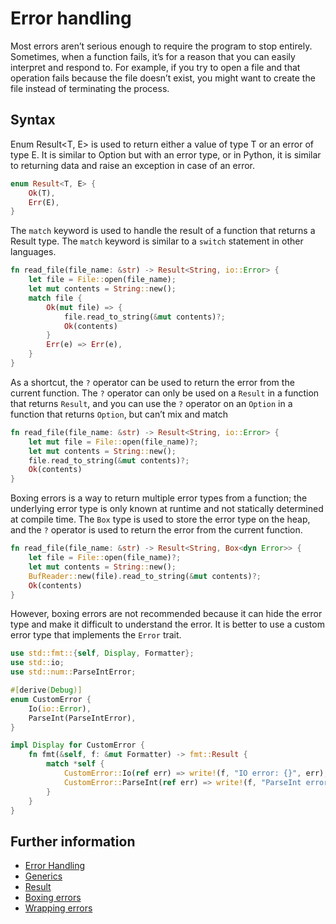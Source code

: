 # Error handling

Most errors aren’t serious enough to require the program to stop entirely.
Sometimes, when a function fails, it’s for a reason that you can easily interpret and respond to.
For example, if you try to open a file and that operation fails because the file doesn’t exist, you might want to create the file instead of terminating the process.

## Syntax

Enum Result<T, E> is used to return either a value of type T or an error of type E. It is similar to Option<T> but with an error type, or in Python, it is similar to returning data and raise an exception in case of an error.

```rust
enum Result<T, E> {
    Ok(T),
    Err(E),
}
```

The `match` keyword is used to handle the result of a function that returns a Result type. The `match` keyword is similar to a `switch` statement in other languages.

```rust
fn read_file(file_name: &str) -> Result<String, io::Error> {
    let file = File::open(file_name);
    let mut contents = String::new();
    match file {
        Ok(mut file) => {
            file.read_to_string(&mut contents)?;
            Ok(contents)
        }
        Err(e) => Err(e),
    }
}
```

As a shortcut, the `?` operator can be used to return the error from the current function. The `?` operator can only be used on a `Result` in a function that returns `Result`, and you can use the `?` operator on an `Option` in a function that returns `Option`, but can’t mix and match

```rust
fn read_file(file_name: &str) -> Result<String, io::Error> {
    let mut file = File::open(file_name)?;
    let mut contents = String::new();
    file.read_to_string(&mut contents)?;
    Ok(contents)
}
```

Boxing errors is a way to return multiple error types from a function; the underlying error type is only known at runtime and not statically determined at compile time. The `Box` type is used to store the error type on the heap, and the `?` operator is used to return the error from the current function.

```rust
fn read_file(file_name: &str) -> Result<String, Box<dyn Error>> {
    let file = File::open(file_name)?;
    let mut contents = String::new();
    BufReader::new(file).read_to_string(&mut contents)?;
    Ok(contents)
}
```

However, boxing errors are not recommended because it can hide the error type and make it difficult to understand the error. It is better to use a custom error type that implements the `Error` trait.

```rust
use std::fmt::{self, Display, Formatter};
use std::io;
use std::num::ParseIntError;

#[derive(Debug)]
enum CustomError {
    Io(io::Error),
    ParseInt(ParseIntError),
}

impl Display for CustomError {
    fn fmt(&self, f: &mut Formatter) -> fmt::Result {
        match *self {
            CustomError::Io(ref err) => write!(f, "IO error: {}", err),
            CustomError::ParseInt(ref err) => write!(f, "ParseInt error: {}", err),
        }
    }
}
```

## Further information

- [Error Handling](https://doc.rust-lang.org/book/ch09-02-recoverable-errors-with-result.html)
- [Generics](https://doc.rust-lang.org/book/ch10-01-syntax.html)
- [Result](https://doc.rust-lang.org/rust-by-example/error/result.html)
- [Boxing errors](https://doc.rust-lang.org/rust-by-example/error/multiple_error_types/boxing_errors.html)
- [Wrapping errors](https://doc.rust-lang.org/rust-by-example/error/multiple_error_types/wrap_error.html)
